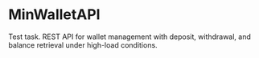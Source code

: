 # MinWalletAPI
Test task. REST API for wallet management with deposit, withdrawal, and balance retrieval under high-load conditions.
